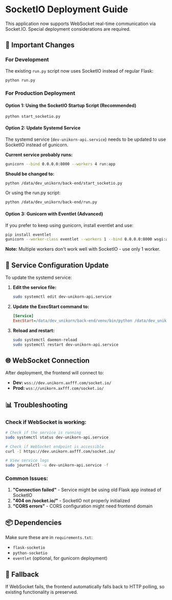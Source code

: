 # SocketIO Deployment Guide

This application now supports WebSocket real-time communication via Socket.IO. Special deployment considerations are required.

## 🚨 Important Changes

### For Development
The existing `run.py` script now uses SocketIO instead of regular Flask:
```bash
python run.py
```

### For Production Deployment

#### Option 1: Using the SocketIO Startup Script (Recommended)
```bash
python start_socketio.py
```

#### Option 2: Update Systemd Service
The systemd service (`dev-unikorn-api.service`) needs to be updated to use SocketIO instead of gunicorn.

**Current service probably runs:**
```bash
gunicorn --bind 0.0.0.0:8000 --workers 4 run:app
```

**Should be changed to:**
```bash
python /data/dev_unikorn/back-end/start_socketio.py
```

Or using the run.py script:
```bash
python /data/dev_unikorn/back-end/run.py
```

#### Option 3: Gunicorn with Eventlet (Advanced)
If you prefer to keep using gunicorn, install eventlet and use:
```bash
pip install eventlet
gunicorn --worker-class eventlet --workers 1 --bind 0.0.0.0:8000 wsgi:application
```

**Note:** Multiple workers don't work well with SocketIO - use only 1 worker.

## 🔧 Service Configuration Update

To update the systemd service:

1. **Edit the service file:**
   ```bash
   sudo systemctl edit dev-unikorn-api.service
   ```

2. **Update the ExecStart command to:**
   ```ini
   [Service]
   ExecStart=/data/dev_unikorn/back-end/venv/bin/python /data/dev_unikorn/back-end/start_socketio.py
   ```

3. **Reload and restart:**
   ```bash
   sudo systemctl daemon-reload
   sudo systemctl restart dev-unikorn-api.service
   ```

## 🌐 WebSocket Connection

After deployment, the frontend will connect to:
- **Dev:** `wss://dev.unikorn.axfff.com/socket.io/`
- **Prod:** `wss://unikorn.axfff.com/socket.io/`

## 📊 Troubleshooting

### Check if WebSocket is working:
```bash
# Check if the service is running
sudo systemctl status dev-unikorn-api.service

# Check if WebSocket endpoint is accessible
curl -I https://dev.unikorn.axfff.com/socket.io/

# View service logs
sudo journalctl -u dev-unikorn-api.service -f
```

### Common Issues:

1. **"Connection failed"** - Service might be using old Flask app instead of SocketIO
2. **"404 on /socket.io/"** - SocketIO not properly initialized
3. **"CORS errors"** - CORS configuration might need frontend domain

## 📦 Dependencies

Make sure these are in `requirements.txt`:
- `flask-socketio`
- `python-socketio`
- `eventlet` (optional, for gunicorn deployment)

## 🔄 Fallback

If WebSocket fails, the frontend automatically falls back to HTTP polling, so existing functionality is preserved.